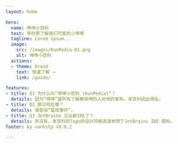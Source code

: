 ```yaml
---
layout: home

hero:
  name: 坤坤小百科
  text: 带你更了解我们可爱的小坤坤
  tagline: Lorem ipsum...
  image:
    src: /images/KunPedia-01.png
    alt: 坤坤小百科
  actions:
  - theme: brand
    text: 快速了解 →
    link: /guide/

features:
- title: Q1 为什么叫“坤坤小百科 (KunPedia)”？
  details: 因为“坤坤”是所有了解蔡徐坤的人对他的爱称，本百科因此得名。
- title: Q2 那只鸡在哪？
  details: 请查阅“篮球事件”。
- title: Q3 JetBrains 又出新IDE了？
  details: 并没有，本百科的logo的设计风格高度参照了JetBrains IDE 图标。
footer: by vanhstp v0.0.2

---
```

